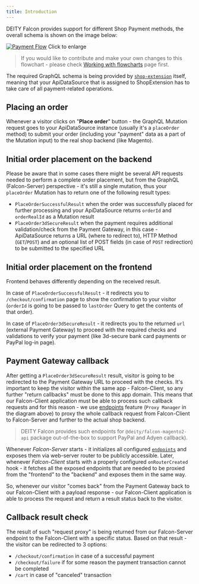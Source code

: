 ```yaml
---
title: Introduction
---
```


DEITY Falcon provides support for different Shop Payment methods,
the overall schema is shown on the image below:

[![Payment Flow](/img/opensource/payment-workflow.png)](/img/opensource/payment-workflow.png)
<span>Click to enlarge</span>

> If you would like to contribute and make your own changes to this flowchart - please check
> [Working with flowcharts](../support/flowcharts) page first.

The required GraphQL schema is being provided by
[`shop-extension`](../falcon-server/extensions#shop-extension) itself, meaning that your ApiDataSource that is assigned to ShopExtension has to take care of all payment-related operations.

## Placing an order

Whenever a visitor clicks on "__Place order__" button - the GraphQL Mutation request goes to your
ApiDataSource instance (usually it's a `placeOrder` method) to submit your order (including your "payment"
data as a part of the Mutation input) to the real shop backend (like Magento).

## Initial order placement on the backend

Please be aware that in some cases there might be several API requests needed to perform a complete order placement,
but from the GraphQL (Falcon-Server) perspective - it's still a single mutation, thus your `placeOrder` Mutation
has to return one of the following result types:

- `PlaceOrderSuccessfulResult` when the order was successfully placed for further processing and your
ApiDataSource returns `orderId` and `orderRealId` as a Mutation result
- `PlaceOrder3dSecureResult` when the payment requires additional validation/check from the Payment Gateway,
in this case - ApiDataSource returns a URL (where to redirect to), HTTP Method (`GET`/`POST`) and an optional
list of POST fields (in case of `POST` redirection) to be submitted to the specified URL

## Initial order placement on the frontend

Frontend behaves differently depending on the received result.

In case of `PlaceOrderSuccessfulResult` - it redirects you to `/checkout/confirmation` page to show the confirmation to
your visitor (`orderId` is going to be passed to `lastOrder` Query to get the contents of that order).

In case of `PlaceOrder3dSecureResult` - it redirects you to the returned `url` (external Payment Gateway) to proceed with the
required checks and validations to verify your payment (like 3d-secure bank card payments or PayPal log-in page).

## Payment Gateway callback

After getting a `PlaceOrder3dSecureResult` result, visitor is going to be redirected to the Payment Gateway URL to proceed
with the checks. It's important to keep the visitor within the same app - Falcon-Client, so any further "return callbacks" must
be done to this app domain. This means that our Falcon-Client application must be able to process such callback requests and for this
reason - we use [endpoints](../falcon-server/endpoints) feature (`Proxy Manager` in the diagram above) to proxy the whole callback
request from Falcon-Client to Falcon-Server and further to the actual shop backend.

> DEITY Falcon provides such endpoints
> for `@deity/falcon-magento2-api` package out-of-the-box to support PayPal and Adyen callback).

Whenever _Falcon-Server_ starts - it initializes all configured [`endpoints`](../falcon-server/endpoints) and exposes
them via web-server router to be publicly accessible. Later, whenever _Falcon-Client_ starts with a properly configured `onRouterCreated`
hook - it fetches all the exposed
endpoints that are needed to be proxied from the "frontend" to the "backend" and exposes them in the same way.

So, whenever our visitor "comes back" from the Payment Gateway back to our Falcon-Client with a payload response - our Falcon-Client
application is able to process the request and return a result status back to the visitor.

## Callback result check

The result of such "request proxy" is being returned from our Falcon-Server endpoint to the Falcon-Client with a specific status.
Based on that result - the visitor can be redirected to 3 options:

- `/checkout/confirmation` in case of a successful payment
- `/checkout/failure` if for some reason the payment transaction cannot be completed
- `/cart`  in case of "canceled" transaction
